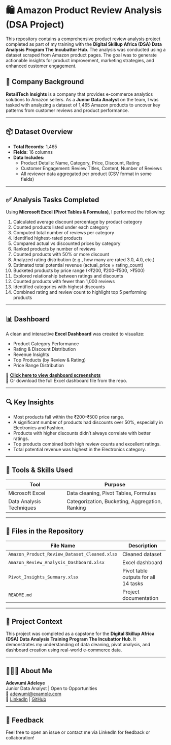 # 🛍️ Amazon Product Review Analysis (DSA Project)

This repository contains a comprehensive product review analysis project completed as part of my training with the **Digital Skillup Africa (DSA) Data Analysis Program The Incubattor Hub**. The analysis was conducted using a dataset scraped from Amazon product pages. The goal was to generate actionable insights for product improvement, marketing strategies, and enhanced customer engagement.

## 🏢 Company Background

**RetailTech Insights** is a company that provides e-commerce analytics solutions to Amazon sellers. As a **Junior Data Analyst** on the team, I was tasked with analyzing a dataset of 1,465 Amazon products to uncover key patterns from customer reviews and product performance.

---

## 📦 Dataset Overview

- **Total Records:** 1,465  
- **Fields:** 16 columns  
- **Data Includes:**
  - Product Details: Name, Category, Price, Discount, Rating
  - Customer Engagement: Review Titles, Content, Number of Reviews
  - All reviewer data aggregated per product (CSV format in some fields)

---

## ✅ Analysis Tasks Completed

Using **Microsoft Excel (Pivot Tables & Formulas)**, I performed the following:

1. Calculated average discount percentage by product category
2. Counted products listed under each category
3. Computed total number of reviews per category
4. Identified highest-rated products
5. Compared actual vs discounted prices by category
6. Ranked products by number of reviews
7. Counted products with 50% or more discount
8. Analyzed rating distribution (e.g., how many are rated 3.0, 4.0, etc.)
9. Estimated total potential revenue (actual_price × rating_count)
10. Bucketed products by price range (<₹200, ₹200–₹500, >₹500)
11. Explored relationship between ratings and discounts
12. Counted products with fewer than 1,000 reviews
13. Identified categories with highest discounts
14. Combined rating and review count to highlight top 5 performing products

---

## 📊 Dashboard

A clean and interactive **Excel Dashboard** was created to visualize:

- Product Category Performance  
- Rating & Discount Distribution  
- Revenue Insights  
- Top Products (by Review & Rating)  
- Price Range Distribution  

📸 **[Click here to view dashboard screenshots](#)**  
📁 Or download the full Excel dashboard file from the repo.

---

## 🔍 Key Insights

- Most products fall within the ₹200–₹500 price range.
- A significant number of products had discounts over 50%, especially in Electronics and Fashion.
- Products with higher discounts didn’t always correlate with better ratings.
- Top products combined both high review counts and excellent ratings.
- Total potential revenue was highest in the Electronics category.

---

## 🧠 Tools & Skills Used

| Tool | Purpose |
|------|---------|
| Microsoft Excel | Data cleaning, Pivot Tables, Formulas |
| Data Analysis Techniques | Categorization, Bucketing, Aggregation, Ranking |

---

## 📁 Files in the Repository

| File Name | Description |
|-----------|-------------|
| `Amazon_Product_Review_Dataset_Cleaned.xlsx` | Cleaned dataset |
| `Amazon_Review_Analysis_Dashboard.xlsx` | Excel dashboard |
| `Pivot_Insights_Summary.xlsx` | Pivot table outputs for all 14 tasks |
| `README.md` | Project documentation |

---

## 🎯 Project Context

This project was completed as a capstone for the **Digital Skillup Africa (DSA) Data Analysis Training Program The Incubattor Hub**. It demonstrates my understanding of data cleaning, pivot analysis, and dashboard creation using real-world e-commerce data.

---

## 👩🏽‍💻 About Me

**Adewumi Adeleye**  
Junior Data Analyst | Open to Opportunities  
📧 adewumi@example.com  
🔗 [LinkedIn](https://www.linkedin.com/in/adewumiadeleye) | [GitHub](https://github.com/ADEWUMI00777)

---

## 💬 Feedback

Feel free to open an issue or contact me via LinkedIn for feedback or collaboration!


